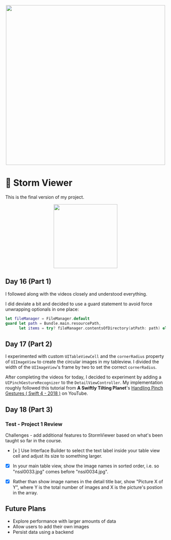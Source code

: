  <p align="center"><img src="https://github.com/neilhiddink/HwS/blob/1aff6f6451bfbef908e80d071cde9f3f30158242/00.%20Resources/banner-100.png" width="500"></p>
 
# 📱 Storm Viewer

This is the final version of my project.

 <p align="center"><img src="https://media.giphy.com/media/1BGSyKTIWryNWISnnG/giphy.gif" width="200"></p>

## Day 16 (Part 1)

I followed along with the videos closely and understood everything.

I did deviate a bit and decided to use a guard statement to avoid force unwrapping optionals in one place:

```swift
let fileManager = FileManager.default
guard let path = Bundle.main.resourcePath,
      let items = try? fileManager.contentsOfDirectory(atPath: path) else { return }
```

## Day 17 (Part 2)

I experimented with custom `UITableViewCell` and the `cornerRadius` property of `UIImageView` to create the circular images in my tableview. I divided the width of the `UIImageView`'s frame by two to set the correct `cornerRadius`. 

After completing the videos for today, I decided to experiment by adding a `UIPinchGestureRecognizer` to the `DetailViewController`. My implementation roughly followed this tutorial from **A Swiftly Tilting Planet**'s [Handling Pinch Gestures ( Swift 4 - 2018 )](https://youtu.be/x_u29UpaoPo) on YouTube.

## Day 18 (Part 3)

### Test - Project 1 Review

Challenges - add additional features to StormViewer based on what's been taught so far in the course.

- [x ] Use Interface Builder to select the text label inside your table view cell and adjust its size to something larger.
- [x] In your main table view, show the image names in sorted order, i.e. so "nssl0033.jpg" comes before "nssl0034.jpg".

- [x] Rather than show image names in the detail title bar, show "Picture X of Y", where Y is the total number of images and X is the picture's postion in the array.
## Future Plans

- Explore performance with larger amounts of data
- Allow users to add their own images
- Persist data using a backend
